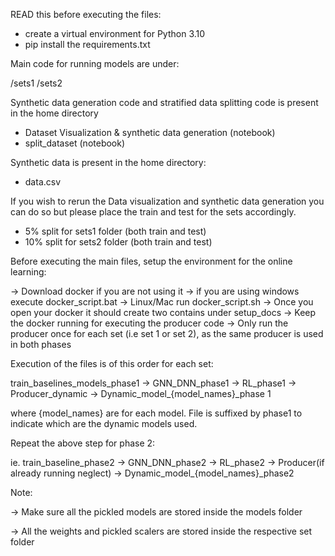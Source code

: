READ this before executing the files:

- create a virtual environment for Python 3.10
- pip install the requirements.txt

Main code for running models are under:

/sets1
/sets2

Synthetic data generation code and stratified data splitting code is present in the home directory

- Dataset Visualization & synthetic data generation (notebook)
- split_dataset (notebook)

Synthetic data is present in the home directory:

- data.csv

If you wish to rerun the Data visualization and synthetic data generation you can do so but please place the train and test for the sets accordingly.

-  5% split for sets1 folder (both train and test)
- 10% split for sets2 folder (both train and test)

Before executing the main files, setup the environment for the online learning:

-> Download docker if you are not using it
-> if you are using windows execute docker_script.bat 
-> Linux/Mac run docker_script.sh
-> Once you open your docker it should create two contains under setup_docs
-> Keep the docker running for executing the producer code
-> Only run the producer once for each set (i.e set 1 or set 2), as the same producer is used in both phases

Execution of the files is of this order for each set:

train_baselines_models_phase1 -> GNN_DNN_phase1 -> RL_phase1 ->  Producer_dynamic -> Dynamic_model_{model_names}_phase 1 

where {model_names} are for each model. File is suffixed by phase1 to indicate which are the dynamic models used.

Repeat the above step for phase 2:

ie. train_baseline_phase2 -> GNN_DNN_phase2 -> RL_phase2 -> Producer(if already running neglect) -> Dynamic_model_{model_names}_phase2


Note:

-> Make sure all the pickled models are stored inside the models folder

-> All the weights and pickled scalers are stored inside the respective set folder